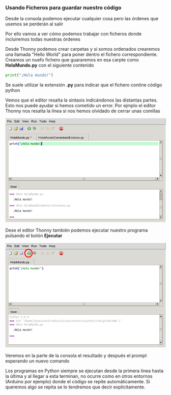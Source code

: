 ### Usando Ficheros para guardar nuestro código

Desde la consola podemos ejecutar cualquier cosa pero las órdenes que usemos se perderán al salir

Por ello vamos a ver cómo podemos trabajar con ficheros donde incluiremos todas nuestras órdenes

Desde Thonny podemos crear carpetas y si somos ordenados crearemos una llamada "Hello World" para poner dentro el fichero correspondiente. Creamos un nuefo fichero que guararemos en esa carpte como  **HolaMundo.py** con el siguiente contenido

```python
print("¡Hola mundo!")
```

Se suele utilizar la extensión **.py** para indicar que el fichero contine código python

Vemos que el editor resalta la sintaxis indicándonos las distantas partes. Esto nos puede ayudar si hemos cometido un error. Por ejmplo  el editor Thonny nos resalta la línea si nos hemos olvidado de cerrar unas comillas

![ErrorSintaxisThonny](./images/ErrorSintaxisThonny.png)

Dese el editor Thonny  también podemos ejecutar nuestro programa pulsando el botón **Ejecutar**

![HolaMundoThonny](./images/HolaMundoThonnyRun.png)

Veremos en la parte de la consola el resultado y después el prompt esperando un nuevo comando

Los programas en Python siempre se ejecutan desde la primera línea hasta la última y al llegar a esta terminan, no ocurre como en otros entornos (Arduino por ejemplo) donde el código se repite automáticamente. Si queremos algo se repita se lo tendremos que decir explícitamente. 


